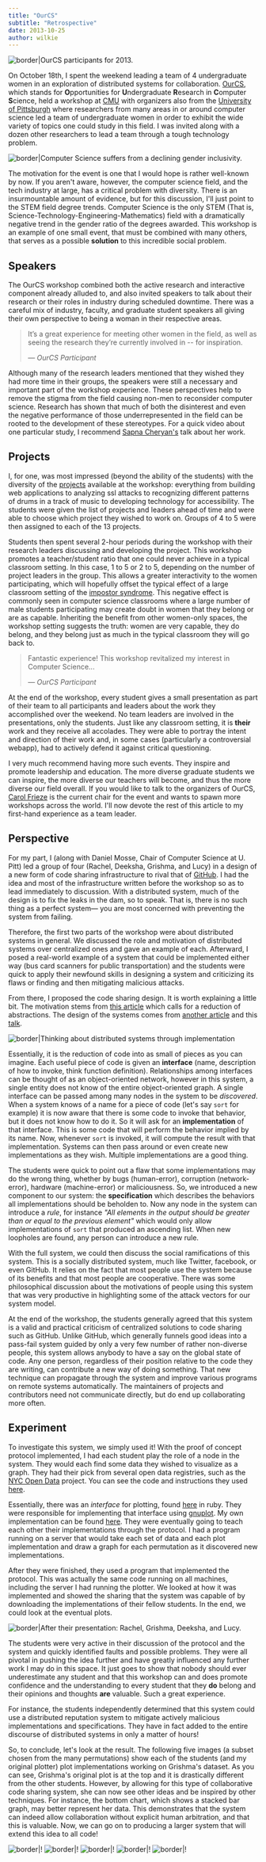 ```yaml
---
title: "OurCS"
subtitle: "Retrospective"
date: 2013-10-25
author: wilkie
---
```


![border|OurCS participants for 2013.](our_cs_0_small.JPG)

On October 18th, I spent the weekend leading a team of 4 undergraduate women in an exploration of distributed systems for collaboration. [OurCS](http://www.cs.cmu.edu/ourcs/), which stands for **O**pportunities for **U**ndergraduate **R**esearch in **C**omputer **S**cience, held a workshop at [CMU](http://cmu.edu) with organizers also from the [University of Pittsburgh](http://pitt.edu) where researchers from many areas in or around computer science led a team of undergraduate women in order to exhibit the wide variety of topics one could study in this field. I was invited along with a dozen other researchers to lead a team through a tough technology problem.

![border|Computer Science suffers from a declining gender inclusivity.](degrees.jpg)

The motivation for the event is one that I would hope is rather well-known by now. If you aren't aware, however, the computer science field, and the tech industry at large, has a critical problem with diversity. There is an insurmountable amount of evidence, but for this discussion, I'll just point to the STEM field degree trends. Computer Science is the only STEM (That is, Science-Technology-Engineering-Mathematics) field with a dramatically negative trend in the gender ratio of the degrees awarded. This workshop is an example of one small event, that must be combined with many others, that serves as a possible **solution** to this incredible social problem.

## Speakers

The OurCS workshop combined both the active research and interactive component already alluded to, and also invited speakers to talk about their research or their roles in industry during scheduled downtime. There was a careful mix of industry, faculty, and graduate student speakers all giving their own perspective to being a woman in their respective areas.

> It’s a great experience for meeting other women in the field, as well as seeing the research they’re currently involved in -- for inspiration.
> <div class="citation">&mdash; <cite>OurCS Participant</cite></div>

Although many of the research leaders mentioned that they wished they had more time in their groups, the speakers were still a necessary and important part of the workshop experience. These perspectives help to remove the stigma from the field causing non-men to reconsider computer science. Research has shown that much of both the disinterest and even the negative performance of those underrepresented in the field can be rooted to the development of these stereotypes. For a quick video about one particular study, I recommend [Sapna Cheryan's](http://www.youtube.com/watch?v=TYwI-qM20x4) talk about her work.

## Projects

I, for one, was most impressed (beyond the ability of the students) with the diversity of the [projects](http://www.cs.cmu.edu/ourcs/Team_Leaders_and_Projects.html) available at the workshop: everything from building web applications to analyzing ssl attacks to recognizing different patterns of drums in a track of music to developing technology for accessibility. The students were given the list of projects and leaders ahead of time and were able to choose which project they wished to work on. Groups of 4 to 5 were then assigned to each of the 13 projects.

Students then spent several 2-hour periods during the workshop with their research leaders discussing and developing the project. This workshop promotes a teacher/student ratio that one could never achieve in a typical classroom setting. In this case, 1 to 5 or 2 to 5, depending on the number of project leaders in the group. This allows a greater interactivity to the women participating, which will hopefully offset the typical effect of a large classroom setting of the [impostor syndrome](http://en.wikipedia.org/wiki/Impostor_syndrome). This negative effect is commonly seen in computer science classrooms where a large number of male students participating may create doubt in women that they belong or are as capable. Inheriting the benefit from other women-only spaces, the workshop setting suggests the truth: women are very capable, they do belong, and they belong just as much in the typical classroom they will go back to.

> Fantastic experience! This workshop revitalized my interest in Computer Science...
> <div class="citation">&mdash; <cite>OurCS Participant</cite></div>

At the end of the workshop, every student gives a small presentation as part of their team to all participants and leaders about the work they accomplished over the weekend. No team leaders are involved in the presentations, only the students. Just like any classroom setting, it is **their** work and they receive all accolades. They were able to portray the intent and direction of their work and, in some cases (particularly a controversial webapp), had to actively defend it against critical questioning.

I very much recommend having more such events. They inspire and promote leadership and education. The more diverse graduate students we can inspire, the more diverse our teachers will become, and thus the more diverse our field overall. If you would like to talk to the organizers of OurCS, [Carol Frieze](http://www.cs.cmu.edu/~cfrieze/) is the current chair for the event and wants to spawn more workshops across the world. I'll now devote the rest of this article to my first-hand experience as a team leader.

## Perspective

For my part, I (along with Daniel Mosse, Chair of Computer Science at U. Pitt) led a group of four (Rachel, Deeksha, Grishma, and Lucy) in a design of a new form of code sharing infrastructure to rival that of [GitHub](http://github.com). I had the idea and most of the infrastructure written before the workshop so as to lead immediately to discussion. With a distributed system, much of the design is to fix the leaks in the dam, so to speak. That is, there is no such thing as a perfect system&mdash; you are most concerned with preventing the system from failing.

Therefore, the first two parts of the workshop were about distributed systems in general. We discussed the role and motivation of distributed systems over centralized ones and gave an example of each. Afterward, I posed a real-world example of a system that could be implemented either way (bus card scanners for public transportation) and the students were quick to apply their newfound skills in designing a system and criticizing its flaws or finding and then mitigating malicious attacks.

From there, I proposed the code sharing design. It is worth explaining a little bit. The motivation stems from [this article](apples) which calls for a reduction of abstractions. The design of the systems comes from [another article](djehuty-technical) and this [talk](https://speakerdeck.com/wilkie/xomb-plus-djehuty-a-remix-os-for-computation-liberation).

![border|Thinking about distributed systems through implementation](our_cs_1_small.JPG)

Essentially, it is the reduction of code into as small of pieces as you can imagine. Each useful piece of code is given an **interface** (name, description of how to invoke, think function definition). Relationships among interfaces can be thought of as an object-oriented network, however in this system, a single entity does not know of the entire object-oriented graph. A single interface can be passed among many nodes in the system to be *discovered*. When a system knows of a name for a piece of code (let's say `sort` for example) it is now aware that there is some code to invoke that behavior, but it does not know how to do it. So it will ask for an **implementation** of that interface. This is some code that will perform the behavior implied by its name. Now, whenever `sort` is invoked, it will compute the result with that implementation. Systems can then pass around or even create new implementations as they wish. Multiple implementations are a good thing.

The students were quick to point out a flaw that some implementations may do the wrong thing, whether by bugs (human-error), corruption (network-error), hardware (machine-error) or maliciousness. So, we introduced a new component to our system: the **specification** which describes the behaviors all implementations should be beholden to. Now any node in the system can introduce a *rule*, for instance *"All elements in the output should be greater than or equal to the previous element"* which would only allow implementations of `sort` that produced an ascending list. When new loopholes are found, any person can introduce a new rule.

With the full system, we could then discuss the social ramifications of this system. This is a socially distributed system, much like Twitter, facebook, or even GitHub. It relies on the fact that most people use the system because of its benefits and that most people are cooperative. There was some philosophical discussion about the motivations of people using this system that was very productive in highlighting some of the attack vectors for our system model.

At the end of the workshop, the students generally agreed that this system is a valid and practical criticism of centralized solutions to code sharing such as GitHub. Unlike GitHub, which generally funnels good ideas into a pass-fail system guided by only a very few number of rather non-diverse people, this system allows anybody to have a say on the global state of code. Any one person, regardless of their position relative to the code they are writing, can contribute a new way of doing something. That new technique can propagate through the system and improve various programs on remote systems automatically. The maintainers of projects and contributors need not communicate directly, but do end up collaborating more often.

## Experiment

To investigate this system, we simply used it! With the proof of concept protocol implemented, I had each student play the role of a node in the system. They would each find some data they wished to visualize as a graph. They had their pick from several open data registries, such as the [NYC Open Data](https://nycopendata.socrata.com/
) project. You can see the code and instructions they used [here](https://github.com/wilkie/ourcs-plotter).

Essentially, there was an *interface* for plotting, found [here](https://github.com/wilkie/ourcs-plotter/blob/master/interface/data_plot.rb) in ruby. They were responsible for implementing that interface using [gnuplot](http://www.gnuplot.info/). My own implementation can be found [here](https://github.com/wilkie/ourcs-plotter/blob/master/implementation/data_plot/wilkie.rb). They were eventually going to teach each other their implementations through the protocol. I had a program running on a server that would take each set of data and each plot implementation and draw a graph for each permutation as it discovered new implementations.

After they were finished, they used a program that implemented the protocol. This was actually the same code running on all machines, including the server I had running the plotter. We looked at how it was implemented and showed the sharing that the system was capable of by downloading the implementations of their fellow students. In the end, we could look at the eventual plots.

![border|After their presentation: Rachel, Grishma, Deeksha, and Lucy.](our_cs_3_small.JPG)

The students were very active in their discussion of the protocol and the system and quickly identified faults and possible problems. They were all pivotal in pushing the idea further and have greatly influenced any further work I may do in this space. It just goes to show that nobody should ever underestimate any student and that this workshop can and does promote confidence and the understanding to every student that they **do** belong and their opinions and thoughts **are** valuable. Such a great experience.

For instance, the students independently determined that this system could use a distributed reputation system to mitigate actively malicious implementations and specifications. They have in fact added to the entire discourse of distributed systems in only a matter of hours!

So, to conclude, let's look at the result. The following five images (a subset chosen from the many permutations) show each of the students (and my original plotter) plot implementations working on Grishma's dataset. As you can see, Grishma's original plot is at the top and it is drastically different from the other students. However, by allowing for this type of collaborative code sharing system, she can now see other ideas and be inspired by other techniques. For instance, the bottom chart, which shows a stacked bar graph, may better represent her data. This demonstrates that the system can indeed allow collaboration without explicit human arbitration, and that this is valuable. Now, we can go on to producing a larger system that will extend this idea to all code!

![border|!](grishma_5.gif)
![border|!](grishma_1.gif)
![border|!](grishma_3.gif)
![border|!](grishma_7.gif)
![border|!](grishma_9.gif)
